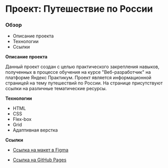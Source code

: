# Проект: Путешествие по России

### Обзор
* Описание проекта 
* Технологии
* Ссылки

**Описание проекта**

Данный проект создан с целью практического закрепления навыков, полученных в процессе обучения на курсе "Веб-разработчик" на платформе Яндекс Практикум. Проект является информационной страницей на тему путешествий по России. На странице присутствуют ссылки на различные тематические ресурсы.

**Технологии**

- HTML
- CSS
- Flex-box
- Grid 
- Адаптивная верстка 

**Ссылки**

* [Ссылка на макет в Figma](https://www.figma.com/file/5S2WSbEFL6awjVWJ0NWL8Q/Sprint-3_-Russia-_-desktop-mobile?node-id=28503%3A0)

* [Ссылка на GitHub Pages](https://tochaqt.github.io/russian-travel/)
